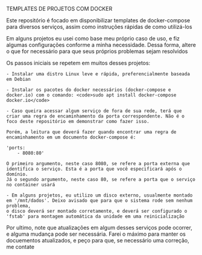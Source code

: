 TEMPLATES DE PROJETOS COM DOCKER

Este repositório é focado em disponibilizar templates de docker-compose para diversos serviços, assim como instruções rápidas de como utilizá-los

Em alguns projetos eu usei como base meu próprio caso de uso, e fiz algumas configurações conforme a minha necessidade. Dessa forma, altere o que for necessário para que seus próprios problemas sejam resolvidos

Os passos iniciais se repetem em muitos desses projetos:

    - Instalar uma distro Linux leve e rápida, preferencialmente baseada em Debian

    - Instalar os pacotes do docker necessários (docker-compose e docker.io) com o comando: <code>sudo apt install docker-compose docker.io</code>

    - Caso queira acessar algum serviço de fora de sua rede, terá que criar uma regra de encaminhamento da porta correspondente. Não é o foco deste repositório em demonstrar como fazer isso.

    Porém, a leitura que deverá fazer quando encontrar uma regra de encaminhamento em um documento docker-compose é:

    'ports:
        - 8080:80'

    O primeiro argumento, neste caso 8080, se refere a porta externa que identifica o serviço. Esta é a porta que você especificará após o domínio. 
    Já o segundo argumento, neste caso 80, se refere a porta que o serviço no container usará

    - Em alguns projetos, eu utilizo um disco externo, usualmente montado em '/mnt/dados'. Deixo avisado que para que o sistema rode sem nenhum problema, 
    o disco deverá ser montado corretamente, e deverá ser configurado o 'fstab' para montagem automática da unidade em uma reinicialização

Por ultimo, note que atualizações em algum desses serviços pode ocorrer, e alguma mudança pode ser necessária. Farei o máximo para manter os docuementos atualizados, e peço para que, se necessário uma correção, me contate
